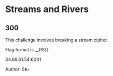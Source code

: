 # Streams and Rivers
## 300

 This challenge involves breaking a stream cipher.

 Flag format is __RS{}

 34.69.61.54:6001

 Author: Stu

